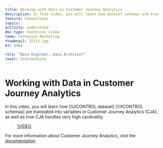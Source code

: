 ```yaml
---
title: Working with Data in Customer Journey Analytics
description: In this video, you will learn how dataset schemas are translated into variables in Adobe Customer Journey Analytics (CJA), as well as how CJA handles very high cardinality.
feature: Connections
topics: 
activity: understand
doc-type: technical video
team: Technical Marketing
thumbnail: 32112.jpg
kt: 3964

role: "Data Engineer, Data Architect"
level: Intermediate
---
```


# Working with Data in Customer Journey Analytics

In this video, you will learn how [!UICONTROL dataset] [!UICONTROL schemas] are translated into variables in Customer Journey Analytics (CJA), as well as how CJA handles very high cardinality.

>[!VIDEO](https://video.tv.adobe.com/v/32112/?quality=12)

For more information about Customer Journey Analytics, visit the [documentation](https://docs.adobe.com/content/help/en/analytics-platform/using/cja-landing.html).
